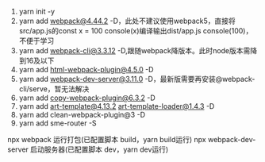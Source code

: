 1. yarn init -y
2. yarn add webpack@4.44.2 -D，此处不建议使用webpack5，直接将src/app.js的const x = 100 console(x)编译输出dist/app.js console(100)，不便于学习
3. yarn add webpack-cli@3.3.12 -D,跟随webpack降版本。此时node版本需降到16及以下
4. yarn add html-webpack-plugin@4.5.0 -D
5. yarn add webpack-dev-server@3.11.0 -D，最新版需要再安装@webpack-cli/serve，暂无法解决
6. yarn add copy-webpack-plugin@6.3.2 -D
7. yarn add art-template@4.13.2 art-template-loader@1.4.3 -D
8. yarn add clean-webpack-plugin@3 -D
9. yarn add sme-router -S

npx webpack 运行打包(已配置脚本 build，yarn build运行)
npx webpack-dev-server 启动服务器(已配置脚本 dev，yarn dev运行)
